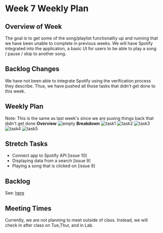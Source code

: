 # Week 7 Weekly Plan

## Overview of Week
The goal is to get some of the song/playlist functionality up and running that we have been unable to complete in previous weeks. We will have Spotify integrated into the application, a basic UI for users to be able to play a song / pause / skip to another song.

## Backlog Changes
We have not been able to integrate Spotify using the verification process they describe. Thus, we have pushed all those tasks that didn't get done to this week.

## Weekly Plan
Note: This is the same as last week's since we are pusing things back that didn't get done
**Overview**
![empty](https://i.imgur.com/iBYuNWF.png)
**Breakdown**
![task1](https://i.imgur.com/30cng7r.png)
![task2](https://i.imgur.com/Im8lwmG.png)
![task3](https://i.imgur.com/1GyJuK0.png)
![task4](https://i.imgur.com/hB2NFoW.png)
![task5](https://i.imgur.com/2wvrRPp.png)

## Stretch Tasks
* Connect app to Spotify API [issue 10]
* Displaying data from a search [issue 9]
* Playing a song that is clicked on [issue 9]

## Backlog
See: [here](https://docs.google.com/document/d/1dNpKkP6-cT1wHbiCkSyPnnrPagp8rXVfpdTVOiYwgqQ/edit?usp=sharing)

## Meeting Times
Currently, we are not planning to meet outside of class. Instead, we will check in after class on Tue,Thur, and in Lab.
